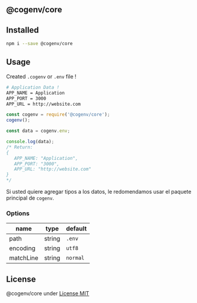 ## @cogenv/core

## Installed

```bash
npm i --save @cogenv/core
```

## Usage

Created `.cogenv` or `.env` file !

```bash
# Application Data !
APP_NAME = Application
APP_PORT = 3000
APP_URL = http://website.com
```

```js
const cogenv = require('@cogenv/core');
cogenv();

const data = cogenv.env;

console.log(data);
/* Return:
{
   APP_NAME: "Application",
   APP_PORT: "3000",
   APP_URL: "http://website.com"
}
*/
```

Si usted quiere agregar tipos a los datos, le redomendamos usar el paquete principal de `cogenv`.

### Options

| name      | type   | default  |
| --------- | ------ | -------- |
| path      | string | `.env`   |
| encoding  | string | `utf8`   |
| matchLine | string | `normal` |

## License

@cogenv/core under [License MIT](LICENSE)
